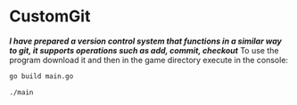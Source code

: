 # CustomGit
***I have prepared a version control system that functions in a similar way to git, it supports operations such as add, commit, checkout***
To use the program download it and then in the game directory execute in the console:
```bash
go build main.go
```
```bash
./main
```
